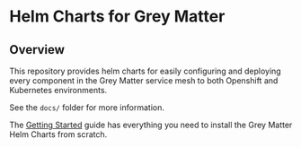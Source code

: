 # Helm Charts for Grey Matter

## Overview

This repository provides helm charts for easily configuring and deploying every component in the Grey Matter service mesh to both Openshift and Kubernetes environments.

See the `docs/` folder for more information.

The [Getting Started](docs/Getting%20Started.md) guide has everything you need to install the Grey Matter Helm Charts from scratch.